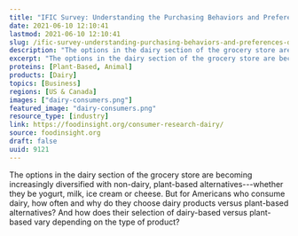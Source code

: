 ```yaml
---
title: "IFIC Survey: Understanding the Purchasing Behaviors and Preferences of Dairy Consumers"
date: 2021-06-10 12:10:41
lastmod: 2021-06-10 12:10:41
slug: /ific-survey-understanding-purchasing-behaviors-and-preferences-dairy-consumers
description: "The options in the dairy section of the grocery store are becoming increasingly diversified with non-dairy, plant-based alternatives—whether they be yogurt, milk, ice cream or cheese. But for Americans who consume dairy, how often and why do they choose dairy products versus plant-based alternatives? And how does their selection of dairy-based versus plant-based vary depending on the type of&nbsp;product?"
excerpt: "The options in the dairy section of the grocery store are becoming increasingly diversified with non-dairy, plant-based alternatives—whether they be yogurt, milk, ice cream or cheese. But for Americans who consume dairy, how often and why do they choose dairy products versus plant-based alternatives? And how does their selection of dairy-based versus plant-based vary depending on the type of&nbsp;product?"
proteins: [Plant-Based, Animal]
products: [Dairy]
topics: [Business]
regions: [US & Canada]
images: ["dairy-consumers.png"]
featured_image: "dairy-consumers.png"
resource_type: [industry]
link: https://foodinsight.org/consumer-research-dairy/
source: foodinsight.org
draft: false
uuid: 9121
---
```

The options in the dairy section of the grocery store are becoming
increasingly diversified with non-dairy, plant-based
alternatives---whether they be yogurt, milk, ice cream or cheese. But
for Americans who consume dairy, how often and why do they choose dairy
products versus plant-based alternatives? And how does their selection
of dairy-based versus plant-based vary depending on the type of product?
